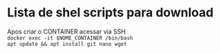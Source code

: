 # Lista de shel scripts para download
Apos criar o CONTAINER acessar via SSH
<br/>
`` docker exec -it $NOME_CONTAINER /bin/bash ``
<br />
`` apt update && apt install git nano wget ``
